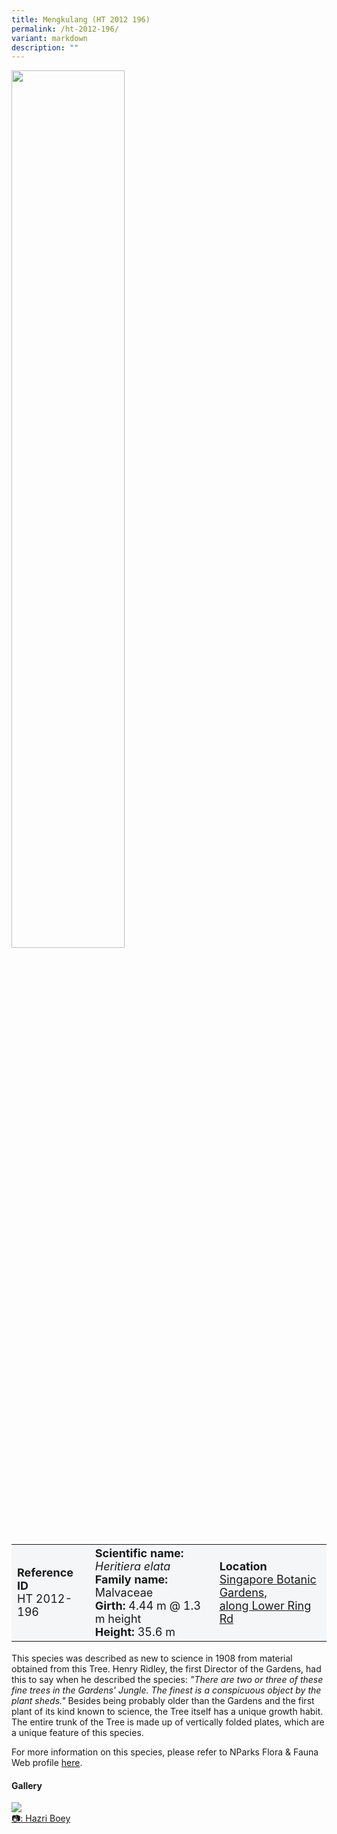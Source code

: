 ```yaml
---
title: Mengkulang (HT 2012 196)
permalink: /ht-2012-196/
variant: markdown
description: ""
---
```

<div class="isomer-image-wrapper">
<img style="width: 60%" src="/images/Heritage_trees_photos/herela_ht2012-196_habit.png">
</div><table style="minWidth: 100px; font-size: 18px; background: #F4F6F7">
<tbody><tr>
<td rowspan="1" colspan="1">
<strong>Reference ID</strong>
<br>HT 2012-196
</td>
<td rowspan="1" colspan="1">
	<strong>Scientific name:</strong> <em>Heritiera elata</em>
<br><strong>Family name: </strong>Malvaceae
<br><strong>Girth: </strong>4.44 m @ 1.3 m height
<br><strong>Height: </strong>35.6 m
</td>
<td rowspan="1" colspan="1">
<strong>Location</strong><a href="https://www.onemap.gov.sg/?lat=1.3109899999970722&amp;lng=103.8167499999987">
 <br>Singapore Botanic Gardens,<br> along Lower Ring Rd</a>
</td>
</tr>
</tbody>
</table>
<p>This species was described as new to science in 1908 from material obtained from this Tree. Henry Ridley, the first Director of the Gardens, had this to say when he described the species: <em> "There are two or three of these fine trees in the Gardens' Jungle. The finest is a conspicuous object by the plant sheds."</em> Besides being probably older than the Gardens and the first plant of its kind known to science, the Tree itself has a unique growth habit. The entire trunk of the Tree is made up of vertically folded plates, which are a unique feature of this species.</p>

<p>For more information on this species, please refer to NParks Flora &amp; Fauna Web profile <a href="https://www.nparks.gov.sg/florafaunaweb/flora/2/9/2951">here</a>.</p>

<h4><b>Gallery</b></h4>
<div class="isomer-card-grid">
<a href="/images/Heritage_trees_photos/herela_ht2012-196_habit.png" class="isomer-card">
<div class="isomer-card-image">
<div class="isomer-image-wrapper"><img src="/images/Heritage_trees_photos/herela_ht2012-196_habit.png"></div></div>
<div class="isomer-card-body"><div class="isomer-card-description">📷: Hazri Boey</div></div></a><br></div>